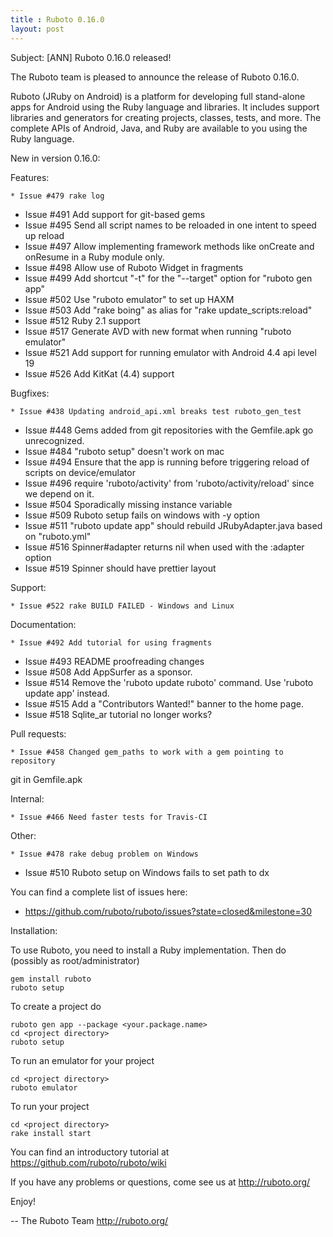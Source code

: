 ```yaml
---
title : Ruboto 0.16.0
layout: post
---
```

Subject: [ANN] Ruboto 0.16.0 released!

The Ruboto team is pleased to announce the release of Ruboto 0.16.0.

Ruboto (JRuby on Android) is a platform for developing full stand-alone
apps for Android using the Ruby language and libraries.  It includes
support libraries and generators for creating projects, classes, tests,
and more.  The complete APIs of Android, Java, and Ruby are available to
you using the Ruby language.

New in version 0.16.0:



  Features:

    * Issue #479 rake log
* Issue #491 Add support for git-based gems
* Issue #495 Send all script names to be reloaded in one intent to speed
  up reload
* Issue #497 Allow implementing framework methods like onCreate and
  onResume in a Ruby module only.
* Issue #498 Allow use of Ruboto Widget in fragments
* Issue #499 Add shortcut "-t" for the "--target" option for "ruboto gen
  app"
* Issue #502 Use "ruboto emulator" to set up HAXM
* Issue #503 Add "rake boing" as alias for "rake update_scripts:reload"
* Issue #512 Ruby 2.1 support
* Issue #517 Generate AVD with new format when running "ruboto emulator"
* Issue #521 Add support for running emulator with Android 4.4 api level
  19
* Issue #526 Add KitKat (4.4) support
    
Bugfixes:

    * Issue #438 Updating android_api.xml breaks test ruboto_gen_test
* Issue #448 Gems added from git repositories with the Gemfile.apk go
  unrecognized.
* Issue #484 "ruboto setup" doesn't work on mac
* Issue #494 Ensure that the app is running before triggering reload of
  scripts on device/emulator
* Issue #496 require 'ruboto/activity' from 'ruboto/activity/reload' since
  we depend on it.
* Issue #504 Sporadically missing instance variable
* Issue #509 Ruboto setup fails on windows with -y option
* Issue #511 "ruboto update app" should rebuild JRubyAdapter.java based on
  "ruboto.yml"
* Issue #516 Spinner#adapter returns nil when used with the :adapter
  option
* Issue #519 Spinner should have prettier layout
    
Support:

    * Issue #522 rake BUILD FAILED - Windows and Linux
    
Documentation:

    * Issue #492 Add tutorial for using fragments
* Issue #493 README proofreading changes
* Issue #508 Add AppSurfer as a sponsor.
* Issue #514 Remove the 'ruboto update ruboto' command.  Use 'ruboto
  update app' instead.
* Issue #515 Add a "Contributors Wanted!" banner to the home page.
* Issue #518 Sqlite_ar tutorial no longer works?
    
Pull requests:

    * Issue #458 Changed gem_paths to work with a gem pointing to repository
  git in Gemfile.apk
    
Internal:

    * Issue #466 Need faster tests for Travis-CI
    
Other:

    * Issue #478 rake debug problem on Windows
* Issue #510 Ruboto setup on Windows fails to set path to dx
    
You can find a complete list of issues here:

* https://github.com/ruboto/ruboto/issues?state=closed&milestone=30


Installation:

To use Ruboto, you need to install a Ruby implementation.  Then do
(possibly as root/administrator)

    gem install ruboto
    ruboto setup

To create a project do

    ruboto gen app --package <your.package.name>
    cd <project directory>
    ruboto setup

To run an emulator for your project

    cd <project directory>
    ruboto emulator

To run your project

    cd <project directory>
    rake install start

You can find an introductory tutorial at
https://github.com/ruboto/ruboto/wiki

If you have any problems or questions, come see us at http://ruboto.org/

Enjoy!


--
The Ruboto Team
http://ruboto.org/
